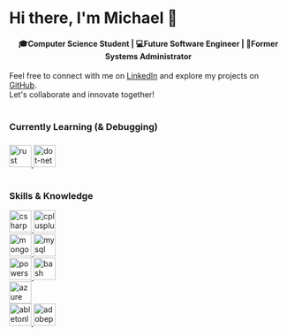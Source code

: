 # Hi there, I'm Michael 👋
<h4 align="center">🎓Computer Science Student | 💻Future Software Engineer | 💾Former Systems Administrator</h4>
<p>Feel free to connect with me on <a href="url">LinkedIn</a> and explore my projects on <a href="https://github.com/auxbyte?tab=repositories">GitHub</a>.<br>Let's collaborate and innovate together!</p>

#

<h3 align="left">Currently Learning (& Debugging)</h3>

###

<div align="left">
  <a href="https://github.com/auxbyte">
    <img src="https://img.shields.io/badge/Rust-000000?logo=rust&logoColor=white&style=for-the-badge" height="40" alt="rust logo"  />
  </a>
  <a href="https://github.com/auxbyte?tab=repositories&q=&type=&language=c%23">
    <img src="https://img.shields.io/badge/.NET-512BD4?logo=dotnet&logoColor=white&style=for-the-badge" height="40" alt="dot-net logo"  />
  </a>
</div>

#

<h3 align="left">Skills & Knowledge</h3>


<div align="left">
  <a href="https://github.com/auxbyte?tab=repositories&q=&type=&language=c%23">
    <img src="https://img.shields.io/badge/C Sharp-239120?logo=csharp&logoColor=white&style=for-the-badge" height="40" alt="csharp logo"  />
  </a>
  <a href="https://github.com/auxbyte">
    <img src="https://img.shields.io/badge/C++-00599C?logo=cplusplus&logoColor=white&style=for-the-badge" height="40" alt="cplusplus logo"  />
  </a>
</div>

<div align="left">
  <a href="https://github.com/auxbyte">
    <img src="https://img.shields.io/badge/MongoDB-47A248?logo=mongodb&logoColor=white&style=for-the-badge" height="40" alt="mongodb logo"  />
  </a>
  <a href="https://github.com/auxbyte">
    <img src="https://img.shields.io/badge/MySQL-4479A1?logo=mysql&logoColor=white&style=for-the-badge" height="40" alt="mysql logo"  />
  </a>
</div>



<div align="left">
  <a href="https://github.com/auxbyte?tab=repositories&q=&type=&language=powershell">
    <img src="https://img.shields.io/badge/PowerShell-5391FE?logo=powershell&logoColor=black&style=for-the-badge" height="40" alt="powershell logo"  />
  </a>
  <a href="https://github.com/auxbyte">
    <img src="https://img.shields.io/badge/GNU Bash-4EAA25?logo=gnubash&logoColor=white&style=for-the-badge" height="40" alt="bash logo"  />
  </a>
</div>

<div align="left">
  <a href="https://github.com/auxbyte">
    <img src="https://img.shields.io/badge/Microsoft Azure-0078D4?logo=microsoftazure&logoColor=white&style=for-the-badge" height="40" alt="azure logo"  />
  </a>
</div>

<div align="left">
<a href="https://soundcloud.com/auxbyte">
  <img src="https://img.shields.io/badge/Ableton Live-000000?logo=abletonlive&logoColor=white&style=for-the-badge" height="40" alt="abletonlive logo"  />
</a>
<a href="https://github.com/auxbyte">
  <img src="https://img.shields.io/badge/Adobe Photoshop-31A8FF?logo=adobephotoshop&logoColor=black&style=for-the-badge" height="40" alt="adobephotoshop logo"  />
</a>
</div>

###
